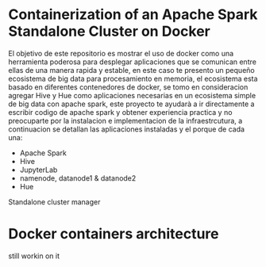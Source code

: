 # Containerization of an Apache Spark Standalone Cluster on Docker

El objetivo de este repositorio es mostrar el uso de docker como una herramienta poderosa para desplegar aplicaciones que se comunican entre ellas de una manera rapida y estable, en este caso te presento un pequeño ecosistema de big data para procesamiento en memoria, el ecosistema esta basado en diferentes contenedores de docker, se tomo en consideracion agregar Hive y Hue como aplicaciones necesarias en un ecosistema simple de big data con apache spark, este proyecto te ayudarà a ir directamente a escribir codigo de apache spark y obtener experiencia practica y no preocuparte por la instalacion e implementacion de la infraestrcutura, a continuacion se detallan las aplicaciones instaladas y el porque de cada una:

- Apache Spark
- Hive
- JupyterLab
- namenode, datanode1 & datanode2
- Hue


Standalone cluster manager

# Docker containers architecture

still workin on it